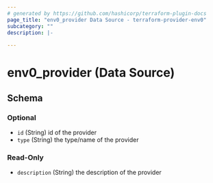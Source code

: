 ```yaml
---
# generated by https://github.com/hashicorp/terraform-plugin-docs
page_title: "env0_provider Data Source - terraform-provider-env0"
subcategory: ""
description: |-
  
---
```


# env0_provider (Data Source)





<!-- schema generated by tfplugindocs -->
## Schema

### Optional

- `id` (String) id of the provider
- `type` (String) the type/name of the provider

### Read-Only

- `description` (String) the description of the provider


